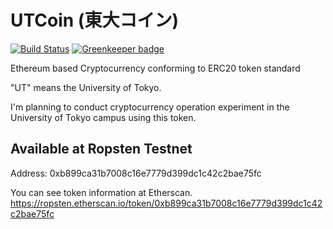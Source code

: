 # UTCoin (東大コイン)

[![Build Status](https://travis-ci.org/m1nam1/UTCoin.svg?branch=master)](https://travis-ci.org/m1nam1/UTCoin)
[![Greenkeeper badge](https://badges.greenkeeper.io/m1nam1/UTCoin.svg)](https://greenkeeper.io/)

Ethereum based Cryptocurrency conforming to ERC20 token standard

"UT" means the University of Tokyo.

I'm planning to conduct cryptocurrency operation experiment in the University of Tokyo campus using this token.

## Available at Ropsten Testnet
Address: 0xb899ca31b7008c16e7779d399dc1c42c2bae75fc

You can see token information at Etherscan.
https://ropsten.etherscan.io/token/0xb899ca31b7008c16e7779d399dc1c42c2bae75fc
